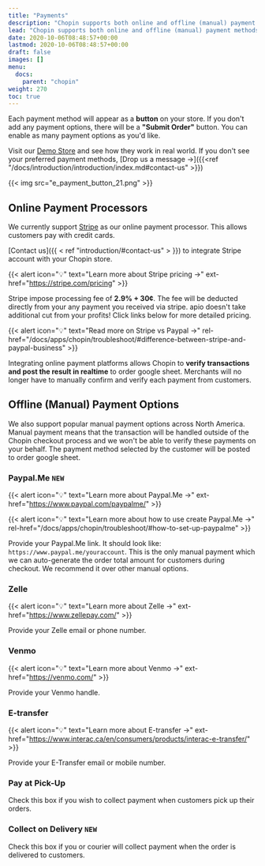 ```yaml
---
title: "Payments"
description: "Chopin supports both online and offline (manual) payment methods. While credit card is the mainstream payment method supported by most e-commerce platforms, we recognize many smaller businesses don't have POS or even a dedicated bank account. Therefore we have many customized payment options available. We are always looking to support as many payment methods as we possibly could. Reach out to us to add new payment methods."
lead: "Chopin supports both online and offline (manual) payment methods. While credit card is the mainstream payment method supported by most e-commerce platforms, we recognize many smaller businesses don't have POS or even a dedicated bank account. Therefore we have many customized payment options available. We are always looking to support as many payment methods as we possibly could. Reach out to us to add new payment methods."
date: 2020-10-06T08:48:57+00:00
lastmod: 2020-10-06T08:48:57+00:00
draft: false
images: []
menu:
  docs:
    parent: "chopin"
weight: 270
toc: true
---
```


Each payment method will appear as a **button** on your store. If you don't add any payment options, there will be a **"Submit Order"** button. You can enable as many payment options as you'd like.

Visit our [Demo Store](https://chopin.apiobuild.com/demo-store) and see how they work in real world. If you don't see your preferred payment methods, [Drop us a message →]({{<ref "/docs/introduction/introduction/index.md#contact-us" >}})

{{< img src="e_payment_button_21.png" >}}

## Online Payment Processors

We currently support [Stripe](https://stripe.com/payments) as our online payment processor. This allows customers pay with credit cards.

[Contact us]({{ < ref "introduction/#contact-us" > }}) to integrate Stripe account with your Chopin store.

{{< alert icon="💡" text="Learn more about Stripe pricing →" ext-href="https://stripe.com/pricing" >}}

Stripe impose processing fee of **2.9% + 30¢**. The fee will be deducted directly from your any payment you received via stripe. apio doesn't take additional cut from your profits! Click links below for more detailed pricing.

{{< alert icon="💡" text="Read more on Stripe vs Paypal →" rel-href="/docs/apps/chopin/troubleshoot/#difference-between-stripe-and-paypal-business" >}}

<span style="display: none">
- [PayPal](https://www.paypal.com/us/webapps/mpp/merchant-fees)
</span>

Integrating online payment platforms allows Chopin to **verify transactions and post the result in realtime** to order google sheet.
Merchants will no longer have to manually confirm and verify each payment from customers.

## Offline (Manual) Payment Options

We also support popular manual payment options across North America. Manual payment means that the transaction will be handled outside of the Chopin checkout process and we won't be able to verify these payments on your behalf. The payment method selected by the customer will be posted to order google sheet.

### Paypal.Me `NEW`

{{< alert icon="💡" text="Learn more about Paypal.Me →" ext-href="https://www.paypal.com/paypalme/" >}}

{{< alert icon="💡" text="Learn more about how to use create Paypal.Me →" rel-href="/docs/apps/chopin/troubleshoot/#how-to-set-up-paypalme" >}}

Provide your Paypal.Me link. It should look like: `https://www.paypal.me/youraccount`. This is the only manual payment which we can auto-generate the order total amount for customers during checkout. We recommend it over other manual options.

### Zelle

{{< alert icon="💡" text="Learn more about Zelle →" ext-href="https://www.zellepay.com/" >}}

Provide your Zelle email or phone number.

### Venmo

{{< alert icon="💡" text="Learn more about Venmo →" ext-href="https://venmo.com/" >}}

Provide your Venmo handle.

### E-transfer

{{< alert icon="💡" text="Learn more about E-transfer →" ext-href="https://www.interac.ca/en/consumers/products/interac-e-transfer/" >}}

Provide your E-Transfer email or mobile number.

### Pay at Pick-Up

Check this box if you wish to collect payment when customers pick up their orders.

### Collect on Delivery `NEW`

Check this box if you or courier will collect payment when the order is delivered to customers.

